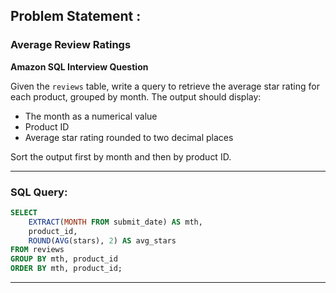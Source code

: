 ## Problem Statement :

### Average Review Ratings  
**Amazon SQL Interview Question**

Given the `reviews` table, write a query to retrieve the average star rating for each product, grouped by month. The output should display:
- The month as a numerical value
- Product ID
- Average star rating rounded to two decimal places  

Sort the output first by month and then by product ID.

---

### SQL Query:

```sql
SELECT
    EXTRACT(MONTH FROM submit_date) AS mth,
    product_id,
    ROUND(AVG(stars), 2) AS avg_stars
FROM reviews
GROUP BY mth, product_id
ORDER BY mth, product_id;
```

---

